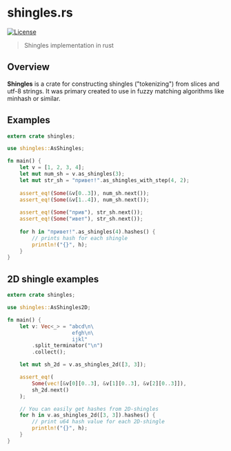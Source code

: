 shingles.rs
====

[![License](https://img.shields.io/badge/license-MIT-blue.svg)](https://raw.githubusercontent.com/iron/iron/master/LICENSE)

>  Shingles implementation in rust

## Overview
**Shingles** is a crate for constructing shingles ("tokenizing") from slices and utf-8 strings.
It was primary created to use in fuzzy matching algorithms like minhash or similar.

## Examples
```rust
extern crate shingles;

use shingles::AsShingles;

fn main() {
    let v = [1, 2, 3, 4];
    let mut num_sh = v.as_shingles(3);
    let mut str_sh = "привет!".as_shingles_with_step(4, 2);
    
    assert_eq!(Some(&v[0..3]), num_sh.next());
    assert_eq!(Some(&v[1..4]), num_sh.next());
    
    assert_eq!(Some("прив"), str_sh.next());
    assert_eq!(Some("ивет"), str_sh.next());
    
    for h in "привет!".as_shingles(4).hashes() {
        // prints hash for each shingle
        println!("{}", h);
    }
}
```

## 2D shingle examples
```rust
extern crate shingles;

use shingles::AsShingles2D;

fn main() {
    let v: Vec<_> = "abcd\n\
                     efgh\n\
                     ijkl"
        .split_terminator("\n")
        .collect();

    let mut sh_2d = v.as_shingles_2d([3, 3]);

    assert_eq!(
        Some(vec![&v[0][0..3], &v[1][0..3], &v[2][0..3]]),
        sh_2d.next()
    );

    // You can easily get hashes from 2D-shingles
    for h in v.as_shingles_2d([3, 3]).hashes() {
        // print u64 hash value for each 2D-shingle
        println!("{}", h);
    }
}
```